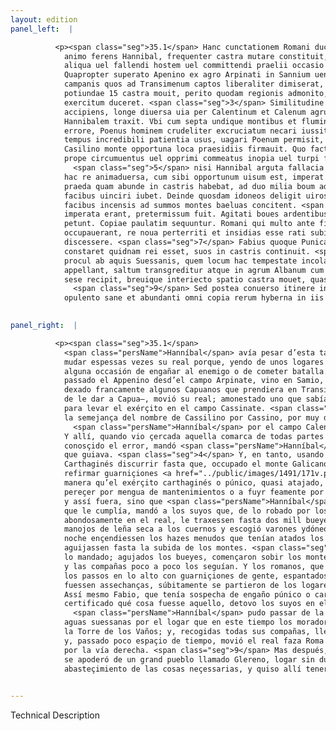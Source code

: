 ```yaml
---
layout: edition
panel_left:  |

          <p><span class="seg">35.1</span> Hanc cunctationem Romani ducis iniquo
            animo ferens Hannibal, frequenter castra mutare constituit, ut pluribus adeundis locis
            aliqua uel fallendi hostem uel committendi praelii occasio oriretur. <span class="seg">2</span>
            Quapropter superato Apenino ex agro Arpinati in Sannium uenit, pauloque post quibusdam
            campanis quos ad Transimenum captos liberaliter dimiserat, afferentibus spem Capuae
            potiundae 15 castra mouit, perito quodam regionis admonito, ut in agrum Cassinatem
            exercitum duceret. <span class="seg">3</span> Similitudine nominis Cassilinum dux itineris pro Cassino
            accipiens, longe diuersa uia per Calentinum et Calenum agrum in campum Stellantem
            Hannibalem traxit. Vbi cum septa undique montibus et fluminibus regio teneretur, cognito
            errore, Poenus hominem crudeliter excruciatum necari iussit. <span class="seg">4</span> Fabius per id
            tempus incredibili patientia usus, uagari Poenum permisit, donec occupato Gallicano et
            Casilino monte opportuna loca praesidiis firmauit. Quo factum est, ut Punicus exercitus
            prope circumuentus uel opprimi commeatus inopia uel turpi fuga sibi consulere cogeretur;
              <span class="seg">5</span> nisi Hannibal arguta fallacia frustrato hoste periculum euitasset. Nam
            hac re animaduersa, cum sibi opportunum uisum est, imperat militibus suis, ut ex agresti
            praeda quam abunde in castris habebat, ad duo milia boum ad se deducant. Horum cornua
            facibus uinciri iubet. Deinde quosdam idoneos deligit uiros, qui sub primam uigiliam
            facibus incensis ad summos montes baeluas concitent. <span class="seg">6</span> Nihil ex iis quae
            imperata erant, pretermissum fuit. Agitati boues ardentibus facibus summa montium
            petunt. Copiae paulatim sequuntur. Romani qui multo ante firmis praesidiis saltus
            occupauerant, re noua perterriti et insidias esse rati subito ex opportunis locis
            discessere. <span class="seg">7</span> Fabius quoque Punicam fraudem suspectam habens, cum non satis
            constaret quidnam rei esset, suos in castris continuit. <span class="seg">8</span> Interim Poenus haud
            procul ab aquis Suessanis, quem locum hac tempestate incolae regionis Turrim Balneorum
            appellant, saltum transgreditur atque in agrum Albanum cum omnibus copiis incolumibus
            sese recipit, breuique interiecto spatio castra mouet, quasi recta uia Romam petiturus.
              <span class="seg">9</span> Sed postea conuerso itinere in Apuliam rediit. Ibi potitus oppido Glereno
            opulento sane et abundanti omni copia rerum hyberna in iis locis habere constituit.</p>
        

panel_right:  |

          <p><span class="seg">35.1</span>
            <span class="persName">Hanníbal</span> avía pesar d’esta tardança del capitán romano y determinó
            mudar espessas vezes su real porque, yendo de unos logares en otros, podiesse nasçer
            alguna occasión de engañar al enemigo o de cometer batalla. <span class="seg">2</span> Por ende,
            passado el Appenino desd’el campo Arpinate, vino en Samio, y poco después –por aver
            dexado francamente algunos Capuanos que prendiera en Transimeno que le davan esperança
            de le dar a Capua–, movió su real; amonestado uno que sabía la tierra que le guiasse
            para levar el exérçito en el campo Cassinate. <span class="seg">3</span> Y el que guiava, engañado de
            la semejança del nombre de Cassilino por Cassino, por muy diversa vía levó a
              <span class="persName">Hanníbal</span> por el campo Calentino y Caleno fasta el campo Stellate.
            Y allí, quando vio çercada aquella comarca de todas partes de montes y de ríos,
            conosçido el error, mandó <span class="persName">Hanníbal</span> atormentar y matar cruelmente al
            que guiava. <span class="seg">4</span> Y, en tanto, usando Fabio de increýble paciencia, dexó al
            Carthaginés discurrir fasta que, occupado el monte Galicano y Casilino, pudo poner y
            refirmar guarniçiones <a href="../public/images/1491/171v.png" target="new"><img src="../public/images/1491/1491.jpg"/></a>[171v,a] de gente en los logares oportunos, de
            manera qu’el exérçito carthaginés o púnico, quasi atajado, pareçió ser costriñido a
            pereçer por mengua de mantenimientos o a fuyr feamente por escapar la vida; <span class="seg">5</span>
            y assí fuera, sino que <span class="persName">Hanníbal</span> con agudo engaño, pensado para lo
            que le cumplía, mandó a los suyos que, de lo robado por los campos y tenían
            abondosamente en el real, le traxessen fasta dos mill bueyes y mandó que les atassen
            manojos de leña seca a los cuernos y escogió varones ydóneos que en el comienço de la
            noche ençendiessen los hazes menudos que tenían atados los bueyes en los cuernos y los
            aguijassen fasta la subida de los montes. <span class="seg">6</span> Ninguna cosa se dexó de fazer de
            lo mandado; agujados los bueyes, començaron sobir los montes con sus manojos ençendidos,
            y las compañas poco a poco los seguían. Y los romanos, que mucho antes tenían occupados
            los passos en lo alto con guarniçiones de gente, espantados de la novedad y pensando que
            fuessen assechanças, súbitamente se partieron de los logares oportunos. <span class="seg">7</span>
            Assí mesmo Fabio, que tenía sospecha de engaño púnico o carthaginés, no podiendo ser
            certificado qué cosa fuesse aquello, detovo los suyos en el real. <span class="seg">8</span> En tanto,
              <span class="persName">Hanníbal</span> pudo passar de la otra parte del monte no lexos de las
            aguas suessanas por el logar que en este tiempo los moradores de aquella comarca llaman
            la Torre de los Vaños; y, recogidas todas sus compañas, llegó en salvo al campo Albano
            y, passado poco espaçio de tiempo, movió el real faza Roma quasi
            por la vía derecha. <span class="seg">9</span> Mas después, buelto el camino, tornose en Apulia; ende
            se apoderó de un grand pueblo llamado Glereno, logar sin dubda rico y abondoso de todo
            abasteçimiento de las cosas neçessarias, y quiso allí tener la ynvernada.</p>
        

---
```


Technical Description 